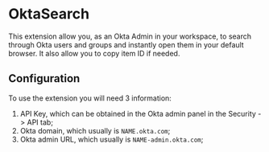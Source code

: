 # OktaSearch

This extension allow you, as an Okta Admin in your workspace, to search through Okta users and groups and instantly open them in your default browser.
It also allow you to copy item ID if needed.

## Configuration

To use the extension you will need 3 information:

1. API Key, which can be obtained in the Okta admin panel in the Security -> API tab;
2. Okta domain, which usually is `NAME.okta.com`;
3. Okta admin URL, which usually is `NAME-admin.okta.com`;
